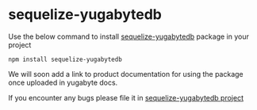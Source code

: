 # sequelize-yugabytedb

Use the below command to install [sequelize-yugabytedb](https://www.npmjs.com/package/sequelize-yugabytedb) package in your project
```
npm install sequelize-yugabytedb 
```

We will soon add a link to product documentation for using the package once uploaded in yugabyte docs.

If you encounter any bugs please file it in [sequelize-yugabytedb project](https://github.com/yugabyte/sequelize-yugabytedb/issues/new)

